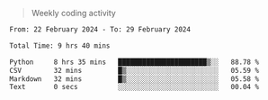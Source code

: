 > Weekly coding activity
<!--START_SECTION:waka-->

```txt
From: 22 February 2024 - To: 29 February 2024

Total Time: 9 hrs 40 mins

Python     8 hrs 35 mins   ██████████████████████▒░░   88.78 %
CSV        32 mins         █▒░░░░░░░░░░░░░░░░░░░░░░░   05.59 %
Markdown   32 mins         █▒░░░░░░░░░░░░░░░░░░░░░░░   05.58 %
Text       0 secs          ░░░░░░░░░░░░░░░░░░░░░░░░░   00.04 %
```

<!--END_SECTION:waka-->
